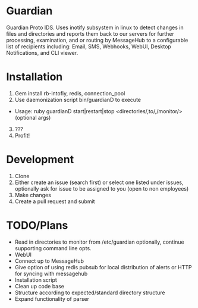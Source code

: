 # Guardian
Guardian Proto IDS. Uses inotify subsystem in linux to detect changes in files and directories and reports them back to our servers for further processing, examination, and or routing by MessageHub to a configurable list of recipients including: Email, SMS, Webhooks, WebUI, Desktop Notifications, and CLI viewer.

# Installation
 1. Gem install rb-intofiy, redis, connection_pool
 2. Use daemonization script bin/guardianD to execute 
   - Usage: ruby guardianD start|restart|stop <directories/,to/,/monitor/> (optional args)
 3. ???
 4. Profit!

# Development
 1. Clone
 2. Either create an issue (search first) or select one listed under issues, optionally ask for issue to be assigned to you (open to non employees)
 3. Make changes
 3. Create a pull request and submit
 

# TODO/Plans

- Read in directories to monitor from /etc/guardian optionally, continue supporting command line opts.
- WebUI
- Connect up to MessageHub
- Give option of using redis pubsub for local distribution of alerts or HTTP for syncing with messagehub
- Installation script
- Clean up code base
- Structure according to expected/standard directory structure
- Expand functionality of parser

